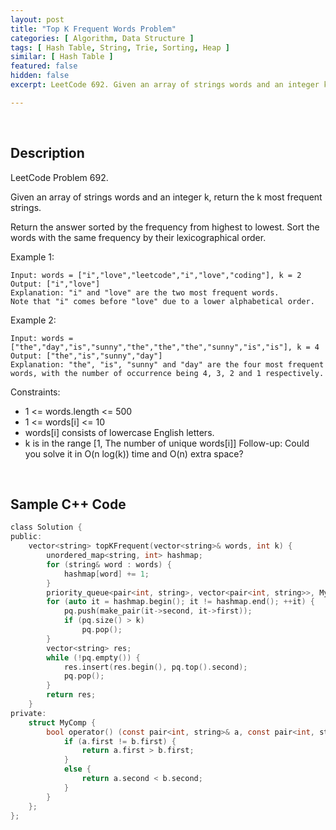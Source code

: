 ```yaml
---
layout: post
title: "Top K Frequent Words Problem"
categories: [ Algorithm, Data Structure ]
tags: [ Hash Table, String, Trie, Sorting, Heap ]
similar: [ Hash Table ]
featured: false
hidden: false
excerpt: LeetCode 692. Given an array of strings words and an integer k, return the k most frequent strings.

---
```


<br />

## Description

LeetCode Problem 692.

Given an array of strings words and an integer k, return the k most frequent strings.

Return the answer sorted by the frequency from highest to lowest. Sort the words with the same frequency by their lexicographical order.

Example 1:
```
Input: words = ["i","love","leetcode","i","love","coding"], k = 2
Output: ["i","love"]
Explanation: "i" and "love" are the two most frequent words.
Note that "i" comes before "love" due to a lower alphabetical order.
```

Example 2:
```
Input: words = ["the","day","is","sunny","the","the","the","sunny","is","is"], k = 4
Output: ["the","is","sunny","day"]
Explanation: "the", "is", "sunny" and "day" are the four most frequent words, with the number of occurrence being 4, 3, 2 and 1 respectively.
```

Constraints:
* 1 <= words.length <= 500
* 1 <= words[i] <= 10
* words[i] consists of lowercase English letters.
* k is in the range [1, The number of unique words[i]]
Follow-up: Could you solve it in O(n log(k)) time and O(n) extra space?

<br />

## Sample C++ Code


```c
class Solution {
public:
    vector<string> topKFrequent(vector<string>& words, int k) {
        unordered_map<string, int> hashmap;
        for (string& word : words) {
            hashmap[word] += 1;
        }
        priority_queue<pair<int, string>, vector<pair<int, string>>, MyComp> pq;
        for (auto it = hashmap.begin(); it != hashmap.end(); ++it) {
            pq.push(make_pair(it->second, it->first));
            if (pq.size() > k) 
            	pq.pop();
        }
        vector<string> res;
        while (!pq.empty()) {
            res.insert(res.begin(), pq.top().second);
            pq.pop();
        }
        return res;
    }
private:
    struct MyComp {
        bool operator() (const pair<int, string>& a, const pair<int, string>& b) {
            if (a.first != b.first) {
                return a.first > b.first;
            }
            else {
                return a.second < b.second;
            }
        }
    };
};
```


